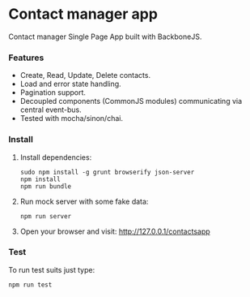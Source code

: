 # Contact manager app

Contact manager Single Page App built with BackboneJS.

### Features
- Create, Read, Update, Delete contacts.
- Load and error state handling.
- Pagination support.
- Decoupled components (CommonJS modules)
  communicating via central event-bus.
- Tested with mocha/sinon/chai.

### Install

1. Install dependencies:
    ```
    sudo npm install -g grunt browserify json-server
    npm install
    npm run bundle 
    ```

2. Run mock server with some fake data:
    ```
    npm run server
    ```

3. Open your browser and visit: http://127.0.0.1/contactsapp

### Test
To run test suits just type: 
```
npm run test
```

